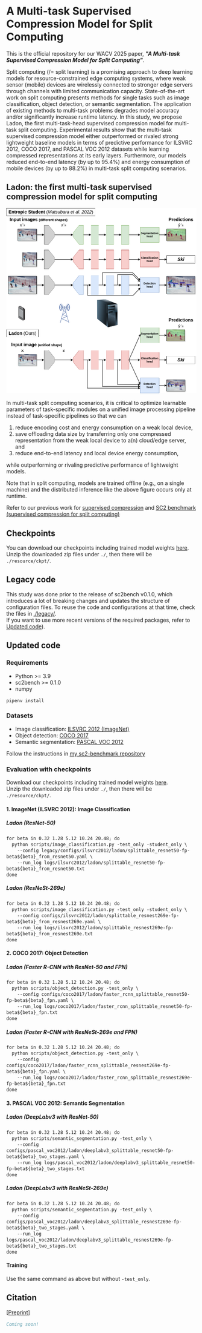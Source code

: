 # A Multi-task Supervised Compression Model for Split Computing

This is the official repository for our WACV 2025 paper, ***"A Multi-task Supervised Compression Model for Split Computing"***.

Split computing (/= split learning) is a promising approach to deep learning models for resource-constrained edge 
computing systems, where weak sensor (mobile) devices are wirelessly connected to stronger edge servers through channels 
with limited communication capacity. State-of-the-art work on split computing presents methods for single tasks such as 
image classification, object detection, or semantic segmentation. The application of existing methods to multi-task 
problems degrades model accuracy and/or significantly increase runtime latency. In this study, we propose Ladon, 
the first multi-task-head supervised compression model for multi-task split computing. Experimental results show that 
the multi-task supervised compression model either outperformed or rivaled strong lightweight baseline models 
in terms of predictive performance for ILSVRC 2012, COCO 2017, and PASCAL VOC 2012 datasets while learning compressed 
representations at its early layers. Furthermore, our models reduced end-to-end latency (by up to 95.4%) and 
energy consumption of mobile devices (by up to 88.2%) in multi-task split computing scenarios.

## Ladon: the first multi-task supervised compression model for split computing
![Entropic Student vs. Ladon](imgs/ladon_model-comparison.png)

In multi-task split computing scenarios, it is critical to optimize learnable parameters of task-specific modules on
a unified image processing pipeline instead of task-specific pipelines so that we can
1. reduce encoding cost and energy consumption on a weak local device,
2. save offloading data size by transferring only one compressed representation from the weak local device to a(n) cloud/edge server, and
3. reduce end-to-end latency and local device energy consumption,

while outperforming or rivaling predictive performance of lightweight models.

Note that in split computing, models are trained offline (e.g., on a single machine) and the distributed inference 
like the above figure occurs only at runtime.

Refer to our previous work for [supervised compression](https://github.com/yoshitomo-matsubara/supervised-compression) 
and [SC2 benchmark (supervised compression for split computing)](https://github.com/yoshitomo-matsubara/sc2-benchmark)


## Checkpoints
You can download our checkpoints including trained model weights [here](https://github.com/yoshitomo-matsubara/ladon-multi-task-sc2/releases/tag/wacv2025).  
Unzip the downloaded zip files under `./`, then there will be `./resource/ckpt/`.

## Legacy code
This study was done prior to the release of sc2bench v0.1.0, which introduces a lot of breaking changes and updates the structure of configuration files.
To reuse the code and configurations at that time, check the files in [./legacy/](./legacy/).  
If you want to use more recent versions of the required packages, refer to [Updated code](#updated-code)).

## Updated code

### Requirements
- Python >= 3.9
- sc2bench >= 0.1.0
- numpy

```shell
pipenv install
```

### Datasets
- Image classification: [ILSVRC 2012 (ImageNet)](https://www.image-net.org/challenges/LSVRC/2012/)
- Object detection: [COCO 2017](https://cocodataset.org/#detection-2017)
- Semantic segmentation: [PASCAL VOC 2012](http://host.robots.ox.ac.uk/pascal/VOC/voc2012/)

Follow the instructions in [my sc2-benchmark repository](https://github.com/yoshitomo-matsubara/sc2-benchmark/tree/main/script#datasets)


### Evaluation with checkpoints

Download our checkpoints including trained model weights [here](https://github.com/yoshitomo-matsubara/ladon-multi-task-sc2/releases/tag/wacv2025).  
Unzip the downloaded zip files under `./`, then there will be `./resource/ckpt/`.

#### 1. ImageNet (ILSVRC 2012): Image Classification

##### Ladon (ResNet-50) 
```shell
for beta in 0.32 1.28 5.12 10.24 20.48; do
  python scripts/image_classification.py -test_only -student_only \
    --config legacy/configs/ilsvrc2012/ladon/splittable_resnet50-fp-beta${beta}_from_resnet50.yaml \
    --run_log logs/ilsvrc2012/ladon/splittable_resnet50-fp-beta${beta}_from_resnet50.txt
done
```

##### Ladon (ResNeSt-269e) 
```shell
for beta in 0.32 1.28 5.12 10.24 20.48; do
  python scripts/image_classification.py -test_only -student_only \
    --config configs/ilsvrc2012/ladon/splittable_resnest269e-fp-beta${beta}_from_resnest269e.yaml \
    --run_log logs/ilsvrc2012/ladon/splittable_resnest269e-fp-beta${beta}_from_resnest269e.txt
done
```

#### 2. COCO 2017: Object Detection
##### Ladon (Faster R-CNN with ResNet-50 and FPN) 
```shell
for beta in 0.32 1.28 5.12 10.24 20.48; do
  python scripts/object_detection.py -test_only \
    --config configs/coco2017/ladon/faster_rcnn_splittable_resnet50-fp-beta${beta}_fpn.yaml \
    --run_log logs/coco2017/ladon/faster_rcnn_splittable_resnet50-fp-beta${beta}_fpn.txt
done
```

##### Ladon (Faster R-CNN with ResNeSt-269e and FPN) 
```shell
for beta in 0.32 1.28 5.12 10.24 20.48; do
  python scripts/object_detection.py -test_only \
    --config configs/coco2017/ladon/faster_rcnn_splittable_resnest269e-fp-beta${beta}_fpn.yaml \
    --run_log logs/coco2017/ladon/faster_rcnn_splittable_resnest269e-fp-beta${beta}_fpn.txt
done
```

#### 3. PASCAL VOC 2012: Semantic Segmentation
##### Ladon (DeepLabv3 with ResNet-50) 
```shell
for beta in 0.32 1.28 5.12 10.24 20.48; do
  python scripts/semantic_segmentation.py -test_only \
    --config configs/pascal_voc2012/ladon/deeplabv3_splittable_resnet50-fp-beta${beta}_two_stages.yaml \
    --run_log logs/pascal_voc2012/ladon/deeplabv3_splittable_resnet50-fp-beta${beta}_two_stages.txt
done
```

##### Ladon (DeepLabv3 with ResNeSt-269e) 
```shell
for beta in 0.32 1.28 5.12 10.24 20.48; do
  python scripts/semantic_segmentation.py -test_only \
    --config configs/pascal_voc2012/ladon/deeplabv3_splittable_resnest269e-fp-beta${beta}_two_stages.yaml \
    --run_log logs/pascal_voc2012/ladon/deeplabv3_splittable_resnest269e-fp-beta${beta}_two_stages.txt
done
```

#### Training

Use the same command as above but without `-test_only`.


## Citation
[[Preprint](https://arxiv.org/)]
```bibtex
Coming soon!
```
